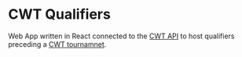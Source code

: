 # CWT Qualifiers

Web App written in React connected to the [CWT API](https://github.com/Zemke/cwt) to host qualifiers preceding a [CWT tournamnet](http://cwtsite.com).

